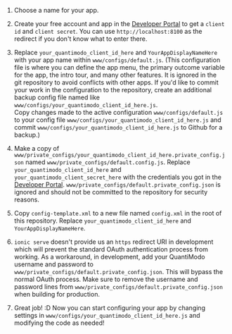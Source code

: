 1. Choose a name for your app.  
1. Create your free account and app in the [Developer Portal](https://app.quantimo.do/api/v2/apps) to get a 
`client id` and `client secret`.  You can use `http://localhost:8100` as the redirect if you don't know what to enter there. 
1. Replace `your_quantimodo_client_id_here` and `YourAppDisplayNameHere` with your app name within `www/configs/default.js`. 
(This configuration file is where you can define the app menu, the primary outcome variable for the app, the intro tour, 
and many other features.  It is ignored in the git repository to avoid conflicts with other apps.  If you'd like to commit 
your work in the configuration to the repository, 
create an additional backup config file named like `www/configs/your_quantimodo_client_id_here.js`.  
Copy changes made to the active configuration `www/configs/default.js` 
to your config file `www/configs/your_quantimodo_client_id_here.js` and commit `www/configs/your_quantimodo_client_id_here.js` to Github for a backup.)
1. Make a copy of `www/private_configs/your_quantimodo_client_id_here.private_config.json` named `www/private_configs/default.config.js`. Replace 
    `your_quantimodo_client_id_here` and `your_quantimodo_client_secret_here` with the credentials you got in the 
    [Developer Portal](https://app.quantimo.do/api/v2/apps).  `www/private_configs/default.private_config.json` is ignored and should not be committed 
    to the repository for security reasons.
1. Copy `config-template.xml` to a new file named `config.xml` in the root of this repository.  Replace `your_quantimodo_client_id_here` and `YourAppDisplayNameHere`.

1. `ionic serve` doesn't provide us an `https` redirect URI in development which will prevent the standard OAuth 
authentication process from working.  As a workaround, in development, add your QuantiModo username and password to
`www/private_configs/default.private_config.json`.  This will bypass the normal OAuth process.  Make sure to remove the username 
and password lines from `www/private_configs/default.private_config.json` when building for production.
1. Great job!  :D  Now you can start configuring your app by changing settings in 
`www/configs/your_quantimodo_client_id_here.js` and modifying the code as needed!
    